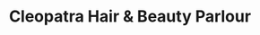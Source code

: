 ---
title: "Cleopatra Hair & Beauty Parlour"
url: /greenford/cleopatra-hair-und-beauty-parlour/
shop: Kosmetik
---